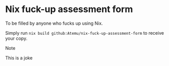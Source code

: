 # Nix fuck-up assessment form

To be filled by anyone who fucks up using Nix.

Simply run `nix build github:Atemu/nix-fuck-up-assessment-form` to receive your copy.

> [!NOTE]
> This is a joke
